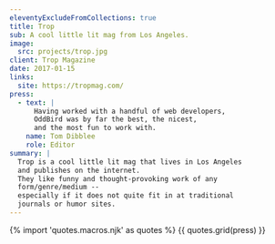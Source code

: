 ```yaml
---
eleventyExcludeFromCollections: true
title: Trop
sub: A cool little lit mag from Los Angeles.
image:
  src: projects/trop.jpg
client: Trop Magazine
date: 2017-01-15
links:
  site: https://tropmag.com/
press:
  - text: |
      Having worked with a handful of web developers,
      OddBird was by far the best, the nicest,
      and the most fun to work with.
    name: Tom Dibblee
    role: Editor
summary: |
  Trop is a cool little lit mag that lives in Los Angeles
  and publishes on the internet.
  They like funny and thought-provoking work of any
  form/genre/medium --
  especially if it does not quite fit in at traditional
  journals or humor sites.
---
```


{% import 'quotes.macros.njk' as quotes %}
{{ quotes.grid(press) }}
